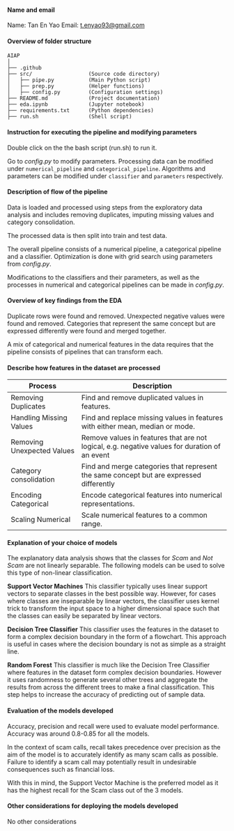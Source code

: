 #### Name and email
Name: Tan En Yao
Email: t.enyao93@gmail.com

#### Overview of folder structure
```
AIAP
│
├── .github
├── src/                  (Source code directory)
│   ├── pipe.py           (Main Python script)
│   ├── prep.py           (Helper functions)      
│   ├── config.py         (Configuration settings)
├── README.md             (Project documentation)
├── eda.ipynb             (Jupyter notebook)
├── requirements.txt      (Python dependencies)
├── run.sh                (Shell script)
```

#### Instruction for executing the pipeline and modifying parameters
Double click on the the bash script (run.sh) to run it.

Go to *config.py* to modify parameters. Processing data can be modified under `numerical_pipeline` and `categorical_pipeline`. Algorithms and parameters can be modified under `classifier` and `parameters` respectively.

#### Description of flow of the pipeline
Data is loaded and processed using steps from the exploratory data analysis and includes removing duplicates, imputing missing values and category consolidation.

The processed data is then split into train and test data.

The overall pipeline consists of a numerical pipeline, a categorical pipeline and a classifier. Optimization is done with grid search using parameters from *config.py*.

Modifications to the classifiers and their parameters, as well as the processes in numerical and categorical pipelines can be made in *config.py*.

#### Overview of key findings from the EDA 
Duplicate rows were found and removed. Unexpected negative values were found and removed. Categories that represent the same concept but are expressed differently were found and merged together.

A mix of categorical and numerical features in the data requires that the pipeline consists of pipelines that can transform each.

#### Describe how features in the dataset are processed

| Process                    | Description                                                                                       |
|----------------------------|---------------------------------------------------------------------------------------------------|
| Removing Duplicates        | Find and remove duplicated values in features.                                                    |
| Handling Missing Values    | Find and replace missing values in features with either mean, median or mode.                     |
| Removing Unexpected Values | Remove values in features that are not logical, e.g. negative values for duration of an event     |
| Category consolidation     | Find and merge categories that represent the same concept but are expressed differently           |
| Encoding Categorical       | Encode categorical features into numerical representations.                                       |
| Scaling Numerical          | Scale numerical features to a common range.                                                       |


#### Explanation of your choice of models 
The explanatory data analysis shows that the classes for *Scam* and *Not Scam* are not linearly separable. The following models can be used to solve this type of non-linear classification.

**Support Vector Machines**
This classifier typically uses linear support vectors to separate classes in the best possible way. However, for cases where classes are inseparable by linear vectors, the classifier uses kernel trick to transform the input space to a higher dimensional space such that the classes can easily be separated by linear vectors.

**Decision Tree Classifier**
This classifier uses the features in the dataset to form a complex decision boundary in the form of a flowchart. This approach is useful in cases where the decision boundary is not as simple as a straight line.

**Random Forest**
This classifier is much like the Decision Tree Classifier where features in the dataset form complex decision boundaries. However it uses randomness to generate several other trees and aggregate the results from across the different trees to make a final classification. This step helps to increase the accuracy of predicting out of sample data.

#### Evaluation of the models developed
Accuracy, precision and recall were used to evaluate model performance. Accuracy was around 0.8-0.85 for all the models.

In the context of scam calls, recall takes precedence over precision as the aim of the model is to accurately identify as many scam calls as possible. Failure to identify a scam call may potentially result in undesirable consequences such as financial loss.

With this in mind, the Support Vector Machine is the preferred model as it has the highest recall for the Scam class out of the 3 models.

#### Other considerations for deploying the models developed
No other considerations
